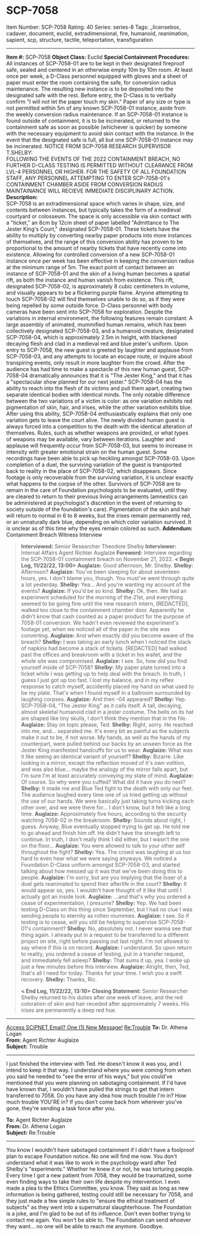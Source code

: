# SCP-7058
Item Number: SCP-7058
Rating: 40
Series: series-8
Tags: _licensebox, cadaver, document, euclid, extradimensional, fire, humanoid, reanimation, sapient, scp, structure, tactile, teleportation, transfiguration

---

**Item #:** SCP-7058
**Object Class:** Euclid
**Special Containment Procedures:**  
All instances of SCP-7058-01 are to be kept in their designated fireproof safe, sealed and centered in an otherwise empty 10m by 10m room. At least once per week, a D-Class personnel equipped with gloves and a sheet of paper must enter the room containing the safe, for conversion radius maintenance. The resulting new instance is to be deposited into the designated safe with the rest. Before entry, the D-Class is to verbally confirm "I will not let the paper touch my skin."
Paper of any size or type is not permitted within 5m of any known SCP-7058-01 instance, aside from the weekly conversion radius maintenance. If an SCP-7058-01 instance is found outside of containment, it is to be incinerated, or returned to the containment safe as soon as possible (whichever is quicker) by someone with the necessary equipment to avoid skin contact with the instance.
In the event that the designated safe is full, all but one SCP-7058-01 instance may be incinerated.
NOTICE FROM SCP-7058 RESEARCH SUPERVISOR T.SHELBY:  
FOLLOWING THE EVENTS OF THE 2022 CONTAINMENT BREACH, NO FURTHER D-CLASS TESTING IS PERMITTED WITHOUT CLEARANCE FROM LVL-4 PERSONNEL OR HIGHER. FOR THE SAFETY OF ALL FOUNDATION STAFF, ANY PERSONNEL ATTEMPTING TO ENTER SCP-7058-01's CONTAINMENT CHAMBER ASIDE FROM CONVERSION RADIUS MAINTAINANCE WILL RECIEVE IMMEDIATE DISCIPLINARY ACTION.
**Description:**  
SCP-7058 is an extradimensional space which varies in shape, size, and contents between instances, but typically takes the form of a medieval courtyard or colosseum. The space is only accessible via skin contact with a "ticket," an 8cm by 12cm sheet of paper labelled "Admittance to The Jester King's Court," designated SCP-7058-01. These tickets have the ability to multiply by converting nearby paper products into more instances of themselves, and the range of this conversion ability has proven to be proportional to the amount of nearby tickets that have recently come into existence. Allowing for controlled conversion of a new SCP-7058-01 instance once per week has been effective in keeping the conversion radius at the minimum range of 5m.
The exact point of contact between an instance of SCP-7058-01 and the skin of a living human becomes a spatial rift, as both the instance and human vanish from existence. This rift, designated SCP-7058-02, is approximately 8 cubic centimeters in volume, and visually appears to be a flickering purple flame. Anyone attempting to touch SCP-7058-02 will find themselves unable to do so, as if they were being repelled by some outside force.
D-Class personnel with body cameras have been sent into SCP-7058 for exploration. Despite the variations in internal environment, the following features remain constant: A large assembly of animated, mummified human remains, which has been collectively designated SCP-7058-03, and a humanoid creature, designated SCP-7058-04, which is approximately 2.5m in height, with blackened decaying flesh and clad in a medieval red and blue jester's uniform.
Upon entry to SCP-7058, the new guest is greeted by laughter and applause from SCP-7058-03, and any attempts to locate an escape route, or inquire about transpiring events, only result in more laughter from the crowd. After the audience has had time to make a spectacle of this new human guest, SCP-7058-04 dramatically announces that it is "The Jester King," and that it has a "spectacular show planned for our next jester."
SCP-7058-04 has the ability to reach into the flesh of its victims and pull them apart, creating two separate identical bodies with identical minds. The only notable difference between the two variations of a victim is color: as one variation exhibits red pigmentation of skin, hair, and irises, while the other variation exhibits blue. After using this ability, SCP-7058-04 enthusiastically explains that only one variation gets to leave the court alive.
The newly divided human guest is always forced into a competition to the death with the identical alteration of themselves. Rules, such as whether weapons are provided, or what types of weapons may be available, vary between iterations. Laughter and applause will frequently occur from SCP-7058-03, but seems to increase in intensity with greater emotional strain on the human guest. Some recordings have been able to pick up heckling amongst SCP-7058-03.
Upon completion of a duel, the surviving variation of the guest is transported back to reality in the place of SCP-7058-02, which disappears. Since footage is only recoverable from the surviving variation, it is unclear exactly what happens to the corpse of the other.
Survivors of SCP-7058 are to remain in the care of Foundation psychologists to be evaluated, until they are cleared to return to their previous living arrangements (amnestics can be administered at psychologist's discretion in the event of returning to society outside of the foundation's care). Pigmentation of the skin and hair will return to normal in 6 to 8 weeks, but the irises remain permanently red, or an unnaturally dark blue, depending on which color variation survived. It is unclear as of this time why the eyes remain colored as such.
**Addendum:** Containment Breach Witness Interview
> **Interviewed:** Senior Researcher Theodore Shelby
> **Interviewer:** Internal Affairs Agent Richter Auglaize
> **Foreword:** Interview regarding the SCP-7058-01 containment breach on November 21, 2022.
> **< Begin Log, 11/22/22, 13:00>**
> **Auglaize:** Good afternoon, Mr. Shelby.
> **Shelby:** Afternoon?
> **Auglaize:** You've been sleeping for about seventeen hours, yes. I don't blame you, though. You must've went through quite a lot yesterday.
> **Shelby:** Yea… And you're wanting my account of the events?
> **Auglaize:** If you'd be so kind.
> **Shelby:** Ok, then. We had an experiment scheduled for the morning of the 21st, and everything seemed to be going fine until the new research intern, [REDACTED], walked too close to the containment chamber door. Apparently he didn't know that cash counted as a paper product for the purpose of 7058-01 conversion. We hadn't even reviewed the experiment's footage yet, when we noticed all of the paper in the site was converting.
> **Auglaize:** And when exactly did you become aware of the breach?
> **Shelby:** I was taking an early lunch when I noticed the stack of napkins had become a stack of tickets. [REDACTED] had walked past the offices and breakroom with a ticket in his wallet, and the whole site was compromised.
> **Auglaize:** I see. So, how did you find yourself inside of SCP-7058?
> **Shelby:** My paper plate turned into a ticket while I was getting up to help deal with the breach. In truth, I guess I just got up too fast. I lost my balance, and in my reflex response to catch myself, accidently placed my hand on what used to be my plate. That's when I found myself in a ballroom surrounded by laughing corpses.
> **Auglaize:** And then -04 appeared?
> **Shelby:** Yep. SCP-7058-04, "The Jester King" as it calls itself. A tall, decaying, almost skeletal humanoid clad in a jester costume. The bells on its hat are shaped like tiny skulls, I don't think they mention that in the file.
> **Auglaize:** Stay on topic please, Ted.
> **Shelby:** Right, sorry. He reached into me, and… separated me. It's every bit as painful as the subjects make it out to be, if not worse. My hands, as well as the hands of my counterpart, were pulled behind our backs by an unseen force as the Jester King manifested handcuffs for us to wear.
> **Auglaize:** What was it like seeing an identical variant of yourself?
> **Shelby:** Bizarre. Like looking in a mirror, except the reflection moved of it's own volition, and was also blue… maybe the analogy of the mirror falls apart, but I'm sure I'm at least accurately conveying my state of mind.
> **Auglaize:** Of course. So why were you cuffed? What did it have you do next?
> **Shelby:** It made me and Blue Ted fight to the death with only our feet. The audience laughed every time one of us tried getting up without the use of our hands. We were basically just taking turns kicking each other over, and we were there for… I don't know, but it felt like a long time.
> **Auglaize:** Approximately five hours, according to the security watching 7058-02 in the breakroom.
> **Shelby:** Sounds about right, I guess. Anyway, Blue eventually stopped trying to get up. He told me to go ahead and finish him off. He didn't have the strength left to continue. In truth, I don't really think I did either, but I wasn't the one on the floor…
> **Auglaize:** You were allowed to talk to your other self throughout the fight?
> **Shelby:** Yea. The crowd was laughing at us too hard to even hear what we were saying anyways. We noticed a Foundation D-Class uniform amongst SCP-7058-03, and started talking about how messed up it was that we've been doing this to people.
> **Auglaize:** I'm sorry, but are you implying that the loser of a duel gets reanimated to spend their afterlife in the court?
> **Shelby:** It would appear so, yes. I wouldn't have thought of it like that until I actually got an inside look.
> **Auglaize:** …and that's why you ordered a cease of experimentation, I presume?
> **Shelby:** Yep. We had been testing D-Class on this thing since September, but I had no clue I was sending people to eternity as rotten mummies.
> **Auglaize:** I see. So if testing is to cease, will you still be helping to supervise SCP-7058-01's containment?
> **Shelby:** No, absolutely not. I never wanna see that thing again. I already put in a request to be transferred to a different project on site, right before passing out last night. I'm not allowed to say where if this is on record.
> **Auglaize:** I understand. So upon return to reality, you ordered a cease of testing, put in a transfer request, and immediately fell asleep?
> **Shelby:** That sums it up, yea. I woke up just a few minutes before this interview.
> **Auglaize:** Alright, then, Ted, that's all I need for today. Thanks for your time. I wish you a swift recovery.
> **Shelby:** Thanks, Ric.  
>    
>  **< End Log, 11/22/22, 13:10>**
> **Closing Statement:** Senior Researcher Shelby returned to his duties after one week of leave, and the red coloration of skin and hair receded after approximately 7 weeks. His irises are permanently a deep red hue.
* * *
[Access SCiPNET Email? One (1) New Message!](javascript:;)
[Re:Trouble](javascript:;)
**To:** Dr. Athena Logan  
**From:** Agent Richter Auglaize  
**Subject:** Trouble
* * *
I just finished the interview with Ted. He doesn't know it was you, and I intend to keep it that way. I understand where you were coming from when you said he needed to "see the error of his ways," but you could've mentioned that you were planning on sabotaging containment. If I'd have have known that, I wouldn't have pulled the strings to get that intern transferred to 7058.
Do you have any idea how much trouble I'm in? How much trouble YOU'RE in? If you don't come back from wherever you've gone, they're sending a task force after you.
  

**To:** Agent Richter Auglaize  
**From:** Dr. Athena Logan  
**Subject:** Re:Trouble
* * *
You know I wouldn't have sabotaged containment if I didn't have a foolproof plan to escape Foundation notice. No one will find me now.
You don't understand what it was like to work in the psychology ward after Ted Shelby's "experiments." Whether he knew it or not, he was torturing people. Every time I got a new patient from 7058, they would be traumatized, some even finding ways to take their own life despite my intervention.
I even made a plea to the Ethics Committee, you know. They said as long as new information is being gathered, testing could still be necessary for 7058, and they just made a few simple rules to "ensure the ethical treatment of subjects" as they went into a supernatural slaughterhouse. The Foundation is a joke, and I'm glad to be out of its influence.
Don't even bother trying to contact me again. You won't be able to. The Foundation can send whoever they want… no one will be able to reach me anymore.
Goodbye.